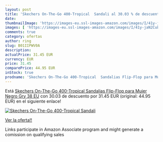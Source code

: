 ```yaml
---
layout: post
title: 'Skechers On-The-Go 400-Tropical  Sandali al 30.03 % de descuento'
date: 
thumbnailImage: 'https://images-eu.ssl-images-amazon.com/images/I/41y-jaN2CuL._SL200_.jpg'
images: [ 'https://images-eu.ssl-images-amazon.com/images/I/41y-jaN2CuL._SL200_.jpg' ]
comments: true
category: ofertas
author: ring
slug: B01IIPWV0A
description:
actualPrice: 31.45 EUR
currency: EUR
price: 31.45
comparePrice: 44.95 EUR
inStock: true
prodname: 'Skechers On-The-Go 400-Tropical  Sandalias Flip-Flop para Mujer  Negro  Gry   38 EU'
---
```


Está [Skechers On-The-Go 400-Tropical  Sandalias Flip-Flop para Mujer  Negro  Gry   38 EU](https://www.amazon.es/dp/B01IIPWV0A/?tag=tolees-21) con 30.03 de descuento por 31.45 EUR (original: 44.95 EUR) en el siguiente enlace!

[![Skechers On-The-Go 400-Tropical  Sandali](https://images-eu.ssl-images-amazon.com/images/I/41y-jaN2CuL._SL200_.jpg)](https://www.amazon.es/dp/B01IIPWV0A/?tag=tolees-21)

[Ver la oferta!!](https://www.amazon.es/dp/B01IIPWV0A/?tag=tolees-21)

Links participate in Amazon Associate program and might generate a comission on qualifying sales


